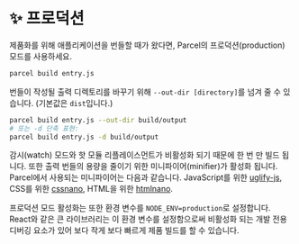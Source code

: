 # ✨ 프로덕션

제품화를 위해 애플리케이션을 번들할 때가 왔다면, Parcel의 프로덕션(production) 모드를 사용하세요.

```bash
parcel build entry.js
```

번들이 작성될 출력 디렉토리를 바꾸기 위해 `--out-dir [directory]`를 넘겨 줄 수 있습니다. (기본값은 `dist`입니다.)

```bash
parcel build entry.js --out-dir build/output
# 또는 -d 단축 표현:
parcel build entry.js -d build/output
```

감시(watch) 모드와 핫 모듈 리플레이스먼트가 비활성화 되기 때문에 한 번 만 빌드 됩니다. 또한 출력 번들의 용량을 줄이기 위한 미니파이어(minifier)가 활성화 됩니다. Parcel에서 사용되는 미니파이어는 다음과 같습니다. JavaScript를 위한 [uglify-js](https://github.com/mishoo/UglifyJS2/), CSS를 위한 [cssnano](http://cssnano.co), HTML을 위한 [htmlnano](https://github.com/posthtml/htmlnano).

프로덕션 모드 활성화는 또한 환경 변수를 `NODE_ENV=production`로 설정합니다. React와 같은 큰 라이브러리는 이 환경 변수를 설정함으로써 비활성화 되는 개발 전용 디버깅 요소가 있어 보다 작게 보다 빠르게 제품 빌드를 할 수 있습니다.
